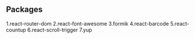 Packages
--------
1.react-router-dom
2.react-font-awesome
3.formik
4.react-barcode
5.react-countup
6.react-scroll-trigger
7.yup

